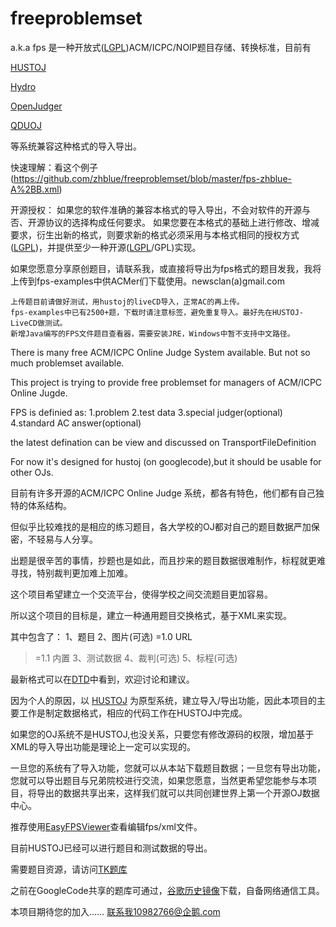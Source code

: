 # freeproblemset

a.k.a fps 是一种开放式([LGPL](lgpl-3.0.txt))ACM/ICPC/NOIP题目存储、转换标准，目前有

[HUSTOJ](https://github.com/zhblue/hustoj)

[Hydro](https://hydro.js.org/)

[OpenJudger](https://github.com/Azure99/OpenJudger)

[QDUOJ](https://github.com/QingdaoU/OnlineJudge)
       
等系统兼容这种格式的导入导出。

快速理解：看这个例子(https://github.com/zhblue/freeproblemset/blob/master/fps-zhblue-A%2BB.xml)

开源授权：
如果您的软件准确的兼容本格式的导入导出，不会对软件的开源与否、开源协议的选择构成任何要求。
如果您要在本格式的基础上进行修改、增减要求，衍生出新的格式，则要求新的格式必须采用与本格式相同的授权方式([LGPL](lgpl-3.0.txt))，并提供至少一种开源([LGPL](lgpl-3.0.txt)/GPL)实现。

如果您愿意分享原创题目，请联系我，或直接将导出为fps格式的题目发我，我将上传到fps-examples中供ACMer们下载使用。newsclan(a)gmail.com

    上传题目前请做好测试，用hustoj的liveCD导入，正常AC的再上传。
    fps-examples中已有2500+题，下载时请注意标签，避免重复导入。最好先在HUSTOJ-LiveCD做测试。
    新增Java编写的FPS文件题目查看器，需要安装JRE，Windows中暂不支持中文路径。 

There is many free ACM/ICPC Online Judge System available. But not so much problemset available.

This project is trying to provide free problemset for managers of ACM/ICPC Online Jugde.

FPS is definied as:
1.problem
2.test data
3.special judger(optional)
4.standard AC answer(optional)

the latest defination can be view and discussed on TransportFileDefinition

For now it's designed for hustoj (on googlecode),but it should be usable for other OJs.

目前有许多开源的ACM/ICPC Online Judge 系统，都各有特色，他们都有自己独特的体系结构。

但似乎比较难找的是相应的练习题目，各大学校的OJ都对自己的题目数据严加保密，不轻易与人分享。

出题是很辛苦的事情，抄题也是如此，而且抄来的题目数据很难制作，标程就更难寻找，特别裁判更加难上加难。

这个项目希望建立一个交流平台，使得学校之间交流题目更加容易。

所以这个项目的目标是，建立一种通用题目交换格式，基于XML来实现。

其中包含了：
1、题目
2、图片(可选)
   =1.0 URL
   >=1.1 内置
3、测试数据
4、裁判(可选)
5、标程(可选)

最新格式可以在[DTD](fps.current.dtd)中看到，欢迎讨论和建议。

因为个人的原因，以 [HUSTOJ](https://github.com/zhblue/hustoj) 为原型系统，建立导入/导出功能，因此本项目的主要工作是制定数据格式，相应的代码工作在HUSTOJ中完成。

如果您的OJ系统不是HUSTOJ,也没关系，只要您有修改源码的权限，增加基于XML的导入导出功能是理论上一定可以实现的。

一旦您的系统有了导入功能，您就可以从本站下载题目数据；一旦您有导出功能，您就可以导出题目与兄弟院校进行交流，如果您愿意，当然更希望您能参与本项目，将导出的数据共享出来，这样我们就可以共同创建世界上第一个开源OJ数据中心。

推荐使用[EasyFPSViewer](https://github.com/zhblue/freeproblemset/tree/master/EasyFPSViewer)查看编辑fps/xml文件。

目前HUSTOJ已经可以进行题目和测试数据的导出。

需要题目资源，请访问[TK题库](http://tk.hustoj.com/)

之前在GoogleCode共享的题库可通过，[谷歌历史镜像](https://code.google.com/archive/p/freeproblemset/downloads)下载，自备网络通信工具。

本项目期待您的加入…… 联系我10982766@企鹅.com

